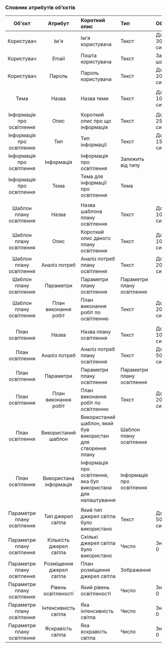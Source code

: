 ### Словник атрибутів об’єктів

|Об'єкт|Атрибут|Короткий опис|Тип|Обмеження|
|:-----:|:-----:|:-----|:-----|:-----|
|Користувач|Ім'я|Ім'я користувача|Текст|Довжина < 30 символів|
|Користувач|Email|Пошта користувача|Текст|За шаблоном|
|Користувач|Пароль|Пароль користувача|Текст|Довжина < 20 символів|
||
|Тема|Назва|Назва теми|Текст|Довжина < 100 символів|
||
|Інформація про освітлення|Опис|Короткий опис про що інформація|Текст|Довжина < 250 символів|
|Інформація про освітлення|Тип|Тип інформації|Текст|Довжина < 15 символів|
|Інформація про освітлення|Інформація|Інформація про освітлення|Залежить від типу||
|Інформація про освітлення|Тема|Тема для інформації про освітлення|Тема||
||
|Шаблон плану освітлення|Назва|Назва шаблона плану освітлення|Текст|Довжина < 100 символів|
|Шаблон плану освітлення|Опис|Короткий опис даного плану освітлення|Текст|Довжина < 1000 символів|
|Шаблон плану освітлення|Аналіз потреб|Аналіз потреб плану освітлення|Текст|Довжина < 2000 символів|
|Шаблон плану освітлення|Параметри|Параметри плану освітлення|Параметри плану освітлення||
|Шаблон плану освітлення|План виконання робіт|План виконання робіт по освітленню|Текст|Довжина < 2000 символів|
||
|План освітлення|Назва|Назва плану освітлення|Текст|Довжина < 100 символів|
|План освітлення|Аналіз потреб|Аналіз потреб плану освітлення|Текст|Довжина < 5000 символів|
|План освітлення|Параметри|Параметри плану освітлення|Параметри плану освітлення||
|План освітлення|План виконання робіт|План виконання робіт по освітленню|Текст|Довжина < 2000 символів|
|План освітлення|Використаний шаблон| Використаний шаблон, який був використан для створення плану|Шаблон плану освітлення||
|План освітлення|Використана інформація| Інформація про освітлення, яка бул використана для налаштування|Інформація про освітлення||
||
|Параметри плану освітлення|Тип джерел світла|Який тип джерел світла було використано|Текст|Довжина < 50 символів|
|Параметри плану освітлення|Кількість джерел світла|Скількі джерел світла було використано|Число|Значення > 0|
|Параметри плану освітлення|Розміщення джерел світла|План розміщення джерел світла|Зображення||
|Параметри плану освітлення|Рівень освітленості|Який рівень освітленості |Число|Значення > 0|
|Параметри плану освітлення|Інтенсивність світла|Яка інтенсивність світла |Число|Значення > 0|
|Параметри плану освітлення|Яскравість світла|Яка яскравість світла |Число|Значення > 0|
